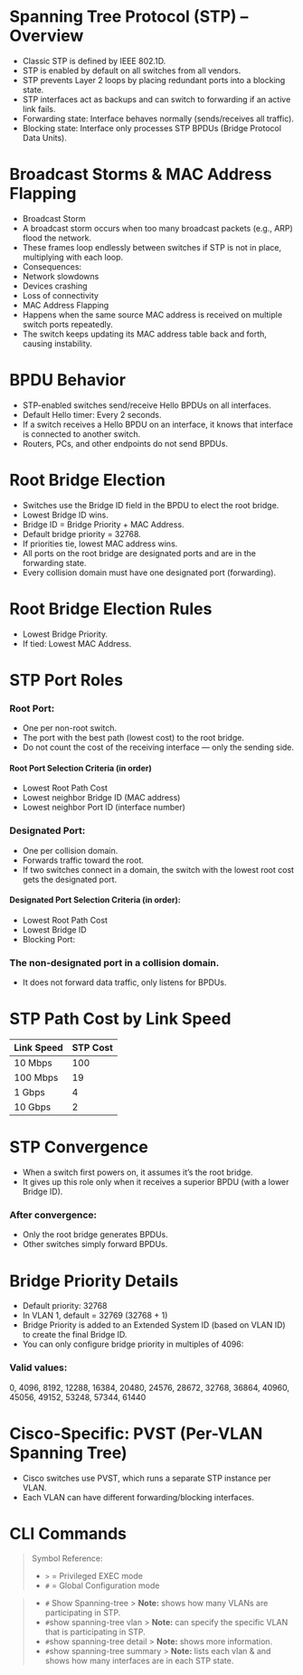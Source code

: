 # Spanning Tree Protocol (STP) – Overview #
- Classic STP is defined by IEEE 802.1D.   
- STP is enabled by default on all switches from all vendors.   
- STP prevents Layer 2 loops by placing redundant ports into a blocking state. 
- STP interfaces act as backups and can switch to forwarding if an active link fails.   
- Forwarding state: Interface behaves normally (sends/receives all traffic).   
- Blocking state: Interface only processes STP BPDUs (Bridge Protocol Data Units).   
# Broadcast Storms & MAC Address Flapping #
- Broadcast Storm   
- A broadcast storm occurs when too many broadcast packets (e.g., ARP) flood the network.   
- These frames loop endlessly between switches if STP is not in place, multiplying with each loop.   
- Consequences:   
- Network slowdowns   
- Devices crashing   
- Loss of connectivity   
- MAC Address Flapping   
- Happens when the same source MAC address is received on multiple switch ports repeatedly.   
- The switch keeps updating its MAC address table back and forth, causing instability.   
# BPDU Behavior #
- STP-enabled switches send/receive Hello BPDUs on all interfaces.   
- Default Hello timer: Every 2 seconds.   
- If a switch receives a Hello BPDU on an interface, it knows that interface is connected to another switch.   
- Routers, PCs, and other endpoints do not send BPDUs.   

# Root Bridge Election #
- Switches use the Bridge ID field in the BPDU to elect the root bridge.   
- Lowest Bridge ID wins.   
- Bridge ID = Bridge Priority + MAC Address.   
- Default bridge priority = 32768.   
- If priorities tie, lowest MAC address wins.   
- All ports on the root bridge are designated ports and are in the forwarding state.   
- Every collision domain must have one designated port (forwarding).   
# Root Bridge Election Rules #
- Lowest Bridge Priority. 
- If tied: Lowest MAC Address.
# STP Port Roles #
### Root Port: ###
- One per non-root switch. 
- The port with the best path (lowest cost) to the root bridge. 
- Do not count the cost of the receiving interface — only the sending side.
#### Root Port Selection Criteria (in order) #####
- Lowest Root Path Cost 
- Lowest neighbor Bridge ID (MAC address) 
- Lowest neighbor Port ID (interface number) 
### Designated Port: ### 
- One per collision domain. 
- Forwards traffic toward the root. 
- If two switches connect in a domain, the switch with the lowest root cost gets the designated port. 
#### Designated Port Selection Criteria (in order): ##### 
- Lowest Root Path Cost 
- Lowest Bridge ID 
- Blocking Port: 
### The non-designated port in a collision domain. ###
- It does not forward data traffic, only listens for BPDUs. 
# STP Path Cost by Link Speed # 
| Link Speed | STP Cost |
|------------|----------|
| 10 Mbps    | 100      |
| 100 Mbps   | 19       |
| 1 Gbps     | 4        |
| 10 Gbps    | 2        |


# STP Convergence 
- When a switch first powers on, it assumes it’s the root bridge. 
- It gives up this role only when it receives a superior BPDU (with a lower Bridge ID). 
### After convergence: 
- Only the root bridge generates BPDUs. 
- Other switches simply forward BPDUs.

# Bridge Priority Details 
- Default priority: 32768 
- In VLAN 1, default = 32769 (32768 + 1) 
- Bridge Priority is added to an Extended System ID (based on VLAN ID) to create the final Bridge ID. 
- You can only configure bridge priority in multiples of 4096: 
### Valid values: 
0, 4096, 8192, 12288, 16384, 20480, 24576, 28672, 
32768, 36864, 40960, 45056, 49152, 53248, 57344, 61440 

# Cisco-Specific: PVST (Per-VLAN Spanning Tree) 
- Cisco switches use PVST, which runs a separate STP instance per VLAN. 
- Each VLAN can have different forwarding/blocking interfaces. 

# CLI Commands # 

> Symbol Reference:
> - `>` = Privileged EXEC mode  
> - `#` = Global Configuration mode

> - `#` Show Spanning-tree  > **Note:**  shows how many VLANs are participating in STP.
> - `#`show spanning-tree vlan > **Note:** can specify the specific VLAN that is participating in STP.  
> - `#`show spanning-tree detail > **Note:**  shows more information.  
> - `#`show spanning-tree summary > **Note:**  lists each vlan & and shows how many interfaces are in each STP state.
